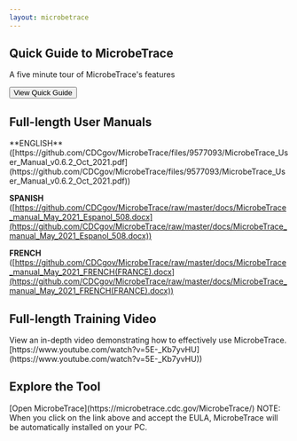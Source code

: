 ```yaml
---
layout: microbetrace
---
```


<div class="row align-items-md-stretch">
<div class="col-md-6">
<div class="h-100 p-5 bg-body-tertiary rounded-3">
<h2>Quick Guide to MicrobeTrace</h2>
<p>A five minute tour of MicrobeTrace's features</p>
<button class="btn btn-outline-light" type="button">View Quick Guide</button>
</div>
</div>
<div class="col-md-6">
<div class="h-100 p-5 bg-body-tertiary border rounded-3">
<h2>Full-length User Manuals</h2>
<p>
**ENGLISH** ([https://github.com/CDCgov/MicrobeTrace/files/9577093/MicrobeTrace_User_Manual_v0.6.2_Oct_2021.pdf](https://github.com/CDCgov/MicrobeTrace/files/9577093/MicrobeTrace_User_Manual_v0.6.2_Oct_2021.pdf)) 

**SPANISH** ([https://github.com/CDCgov/MicrobeTrace/raw/master/docs/MicrobeTrace_manual_May_2021_Espanol_508.docx](https://github.com/CDCgov/MicrobeTrace/raw/master/docs/MicrobeTrace_manual_May_2021_Espanol_508.docx))

**FRENCH** ([https://github.com/CDCgov/MicrobeTrace/raw/master/docs/MicrobeTrace_manual_May_2021_FRENCH(FRANCE).docx](https://github.com/CDCgov/MicrobeTrace/raw/master/docs/MicrobeTrace_manual_May_2021_FRENCH(FRANCE).docx))
</p>
</div>
</div>
</div>

<div class="row align-items-md-stretch">
<div class="col-md-6">
<div class="h-100 p-5 bg-body-tertiary rounded-3">
<h2>Full-length Training Video</h2>
<p>
View an in-depth video demonstrating how to effectively use MicrobeTrace. [https://www.youtube.com/watch?v=5E-_Kb7yvHU](https://www.youtube.com/watch?v=5E-_Kb7yvHU))
</p>
</div>
<div class="h-100 p-5 bg-body-tertiary rounded-3">
<h2>Explore the Tool</h2>
<p>
[Open MicrobeTrace](https://microbetrace.cdc.gov/MicrobeTrace/) 
NOTE: When you click on the link above and accept the EULA, MicrobeTrace will be automatically installed on your PC.
</p>
</div>
</div>
</div>
